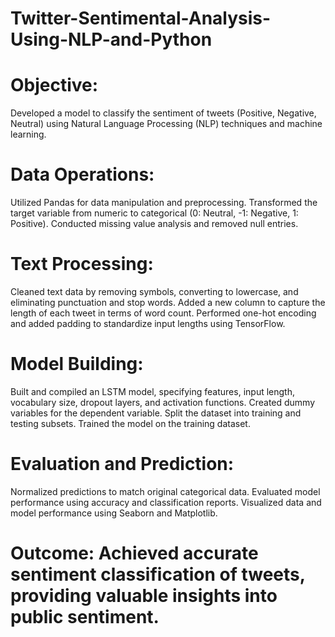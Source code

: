 # Twitter-Sentimental-Analysis-Using-NLP-and-Python

# Objective: 
Developed a model to classify the sentiment of tweets (Positive, Negative, Neutral) using Natural Language Processing (NLP) techniques and machine learning.

# Data Operations:
Utilized Pandas for data manipulation and preprocessing.
Transformed the target variable from numeric to categorical (0: Neutral, -1: Negative, 1: Positive).
Conducted missing value analysis and removed null entries.

# Text Processing:
Cleaned text data by removing symbols, converting to lowercase, and eliminating punctuation and stop words.
Added a new column to capture the length of each tweet in terms of word count.
Performed one-hot encoding and added padding to standardize input lengths using TensorFlow.

# Model Building:
Built and compiled an LSTM model, specifying features, input length, vocabulary size, dropout layers, and activation functions.
Created dummy variables for the dependent variable.
Split the dataset into training and testing subsets.
Trained the model on the training dataset.

# Evaluation and Prediction:
Normalized predictions to match original categorical data.
Evaluated model performance using accuracy and classification reports.
Visualized data and model performance using Seaborn and Matplotlib.

# Outcome: Achieved accurate sentiment classification of tweets, providing valuable insights into public sentiment.
